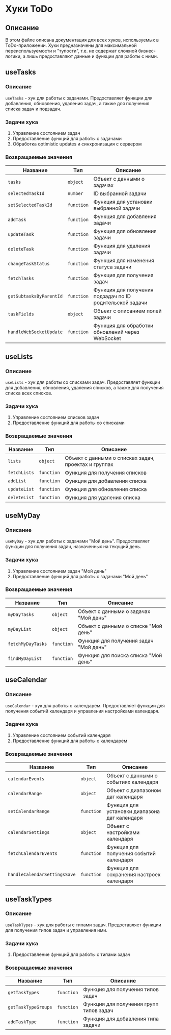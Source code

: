 # Хуки ToDo

## Описание

В этом файле описана документация для всех хуков, используемых в ToDo-приложении. Хуки предназначены для максимальной переиспользуемости и "тупости", т.е. не содержат сложной бизнес-логики, а лишь предоставляют данные и функции для работы с ними.

## useTasks

### Описание

`useTasks` - хук для работы с задачами. Предоставляет функции для добавления, обновления, удаления задач, а также для получения списка задач и подзадач.

### Задачи хука

1. Управление состоянием задач
2. Предоставление функций для работы с задачами
3. Обработка optimistic updates и синхронизация с сервером

### Возвращаемые значения

| Название | Тип | Описание |
|----------|-----|----------|
| `tasks` | `object` | Объект с данными о задачах |
| `selectedTaskId` | `number` | ID выбранной задачи |
| `setSelectedTaskId` | `function` | Функция для установки выбранной задачи |
| `addTask` | `function` | Функция для добавления задачи |
| `updateTask` | `function` | Функция для обновления задачи |
| `deleteTask` | `function` | Функция для удаления задачи |
| `changeTaskStatus` | `function` | Функция для изменения статуса задачи |
| `fetchTasks` | `function` | Функция для получения задач |
| `getSubtasksByParentId` | `function` | Функция для получения подзадач по ID родительской задачи |
| `taskFields` | `object` | Объект с описанием полей задачи |
| `handleWebSocketUpdate` | `function` | Функция для обработки обновлений через WebSocket |

## useLists

### Описание

`useLists` - хук для работы со списками задач. Предоставляет функции для добавления, обновления, удаления списков, а также для получения списка всех списков.

### Задачи хука

1. Управление состоянием списков задач
2. Предоставление функций для работы со списками

### Возвращаемые значения

| Название | Тип | Описание |
|----------|-----|----------|
| `lists` | `object` | Объект с данными о списках задач, проектах и группах |
| `fetchLists` | `function` | Функция для получения списков |
| `addList` | `function` | Функция для добавления списка |
| `updateList` | `function` | Функция для обновления списка |
| `deleteList` | `function` | Функция для удаления списка |

## useMyDay

### Описание

`useMyDay` - хук для работы с задачами "Мой день". Предоставляет функции для получения задач, назначенных на текущий день.

### Задачи хука

1. Управление состоянием задач "Мой день"
2. Предоставление функций для работы с задачами "Мой день"

### Возвращаемые значения

| Название | Тип | Описание |
|----------|-----|----------|
| `myDayTasks` | `object` | Объект с данными о задачах "Мой день" |
| `myDayList` | `object` | Объект с данными о списке "Мой день" |
| `fetchMyDayTasks` | `function` | Функция для получения задач "Мой день" |
| `findMyDayList` | `function` | Функция для поиска списка "Мой день" |

## useCalendar

### Описание

`useCalendar` - хук для работы с календарем. Предоставляет функции для получения событий календаря и управления настройками календаря.

### Задачи хука

1. Управление состоянием событий календаря
2. Предоставление функций для работы с календарем

### Возвращаемые значения

| Название | Тип | Описание |
|----------|-----|----------|
| `calendarEvents` | `object` | Объект с данными о событиях календаря |
| `calendarRange` | `object` | Объект с диапазоном дат календаря |
| `setCalendarRange` | `function` | Функция для установки диапазона дат календаря |
| `calendarSettings` | `object` | Объект с настройками календаря |
| `fetchCalendarEvents` | `function` | Функция для получения событий календаря |
| `handleCalendarSettingsSave` | `function` | Функция для сохранения настроек календаря |

## useTaskTypes

### Описание

`useTaskTypes` - хук для работы с типами задач. Предоставляет функции для получения типов задач и управления ими.

### Задачи хука

1. Предоставление функций для работы с типами задач

### Возвращаемые значения

| Название | Тип | Описание |
|----------|-----|----------|
| `getTaskTypes` | `function` | Функция для получения типов задач |
| `getTaskTypeGroups` | `function` | Функция для получения групп типов задач |
| `addTaskType` | `function` | Функция для добавления типа задачи |